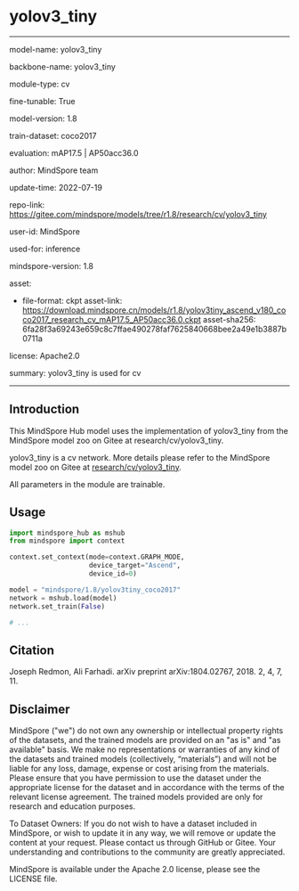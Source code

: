 # yolov3_tiny

---

model-name: yolov3_tiny

backbone-name: yolov3_tiny

module-type: cv

fine-tunable: True

model-version: 1.8

train-dataset: coco2017

evaluation: mAP17.5 | AP50acc36.0

author: MindSpore team

update-time: 2022-07-19

repo-link: <https://gitee.com/mindspore/models/tree/r1.8/research/cv/yolov3_tiny>

user-id: MindSpore

used-for: inference

mindspore-version: 1.8

asset:

-
    file-format: ckpt
    asset-link: <https://download.mindspore.cn/models/r1.8/yolov3tiny_ascend_v180_coco2017_research_cv_mAP17.5_AP50acc36.0.ckpt>
    asset-sha256: 6fa28f3a69243e659c8c7ffae490278faf7625840668bee2a49e1b3887b0711a

license: Apache2.0

summary: yolov3_tiny is used for cv

---

## Introduction

This MindSpore Hub model uses the implementation of yolov3_tiny from the MindSpore model zoo on Gitee at research/cv/yolov3_tiny.

yolov3_tiny is a cv network. More details please refer to the MindSpore model zoo on Gitee at [research/cv/yolov3_tiny](https://gitee.com/mindspore/models/blob/r1.8/research/cv/yolov3_tiny/README.md).

All parameters in the module are trainable.

## Usage

```python
import mindspore_hub as mshub
from mindspore import context

context.set_context(mode=context.GRAPH_MODE,
                    device_target="Ascend",
                    device_id=0)

model = "mindspore/1.8/yolov3tiny_coco2017"
network = mshub.load(model)
network.set_train(False)

# ...
```

## Citation

Joseph Redmon, Ali Farhadi. arXiv preprint arXiv:1804.02767, 2018. 2, 4, 7, 11.

## Disclaimer

MindSpore ("we") do not own any ownership or intellectual property rights of the datasets, and the trained models are provided on an "as is" and "as available" basis. We make no representations or warranties of any kind of the datasets and trained models (collectively, “materials”) and will not be liable for any loss, damage, expense or cost arising from the materials. Please ensure that you have permission to use the dataset under the appropriate license for the dataset and in accordance with the terms of the relevant license agreement. The trained models provided are only for research and education purposes.

To Dataset Owners: If you do not wish to have a dataset included in MindSpore, or wish to update it in any way, we will remove or update the content at your request. Please contact us through GitHub or Gitee. Your understanding and contributions to the community are greatly appreciated.

MindSpore is available under the Apache 2.0 license, please see the LICENSE file.
